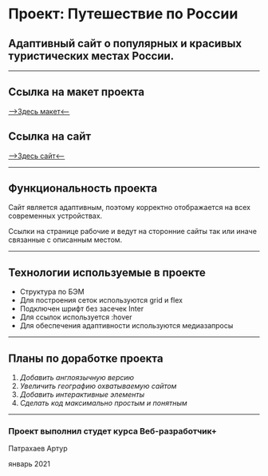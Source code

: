 # Проект: Путешествие по России
## Адаптивный сайт о популярных и красивых туристических местах России.
___
## Ссылка на макет проекта
[-->Здесь макет<--](https://www.figma.com/file/5S2WSbEFL6awjVWJ0NWL8Q/Sprint-3_-Russia-_-desktop-%2B-mobile?node-id=28503%3A0)
## Ссылка на сайт
[-->Здесь сайт<--](https://stalk87.github.io/russian-travel/index.html)
___
## Функциональность проекта
Сайт является адаптивным, поэтому корректно отображается на всех современных устройствах.

Ссылки на странице рабочие и ведут на сторонние сайты так или иначе связанные с описанным местом.
___
## Технологии используемые в проекте
* Структура по БЭМ
* Для построения сеток используются grid и flex
* Подключен шрифт без засечек Inter
* Для ссылок используется :hover
* Для обеспечения адаптивности используются медиазапросы
___
## Планы по доработке проекта
1. *Добавить англоязычную версию*
2. *Увеличить географию охватываемую сайтом*
3. *Добавить интерактивные элементы*
4. *Сделать код максимально простым и понятным*
___
### Проект выполнил студет курса Веб-разработчик+

Патрахаев Артур

январь 2021